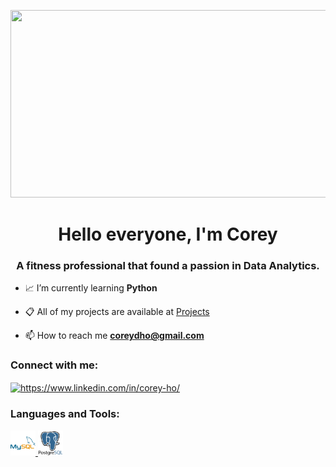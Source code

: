 <p align="center">
  <img width="1500" height="300" src=https://github.com/excelwithcorey/excelwithcorey/assets/153139454/0ee384d7-7324-4b3f-8155-354711df45e5
"">
</p>

<h1 align="center">Hello everyone, I'm Corey</h1>
<h3 align="center">A fitness professional that found a passion in Data Analytics.</h3>

- 📈 I’m currently learning **Python**

- 📋 All of my projects are available at [Projects](https://github.com/excelwithcorey?tab=repositories)

- 📫 How to reach me **coreydho@gmail.com**

<h3 align="left">Connect with me:</h3>
<p align="left">
<a href="https://linkedin.com/in/corey-ho/" target="blank"><img align="center" src="https://raw.githubusercontent.com/rahuldkjain/github-profile-readme-generator/master/src/images/icons/Social/linked-in-alt.svg" alt="https://www.linkedin.com/in/corey-ho/" height="30" width="40" /></a>
</p>

<h3 align="left">Languages and Tools:</h3>
<p align="left"> <a href="https://www.mysql.com/" target="_blank" rel="noreferrer"> <img src="https://raw.githubusercontent.com/devicons/devicon/master/icons/mysql/mysql-original-wordmark.svg" alt="mysql" width="40" height="40"/> </a> <a href="https://www.postgresql.org" target="_blank" rel="noreferrer"> <img src="https://raw.githubusercontent.com/devicons/devicon/master/icons/postgresql/postgresql-original-wordmark.svg" alt="postgresql" width="40" height="40"/> </a> </p>
